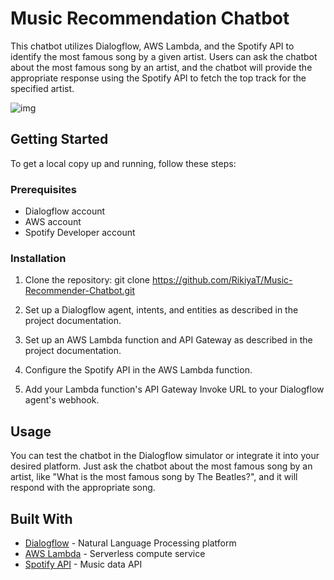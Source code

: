 # Music Recommendation Chatbot

This chatbot utilizes Dialogflow, AWS Lambda, and the Spotify API to identify the most famous song by a given artist. Users can ask the chatbot about the most famous song by an artist, and the chatbot will provide the appropriate response using the Spotify API to fetch the top track for the specified artist.

![img](./path/to/screenshot.png)

## Getting Started

To get a local copy up and running, follow these steps:

### Prerequisites

- Dialogflow account
- AWS account
- Spotify Developer account

### Installation

1. Clone the repository:
git clone https://github.com/RikiyaT/Music-Recommender-Chatbot.git


2. Set up a Dialogflow agent, intents, and entities as described in the project documentation.

3. Set up an AWS Lambda function and API Gateway as described in the project documentation.

4. Configure the Spotify API in the AWS Lambda function.

5. Add your Lambda function's API Gateway Invoke URL to your Dialogflow agent's webhook.

## Usage

You can test the chatbot in the Dialogflow simulator or integrate it into your desired platform. Just ask the chatbot about the most famous song by an artist, like "What is the most famous song by The Beatles?", and it will respond with the appropriate song.

## Built With

- [Dialogflow](https://cloud.google.com/dialogflow) - Natural Language Processing platform
- [AWS Lambda](https://aws.amazon.com/lambda) - Serverless compute service
- [Spotify API](https://developer.spotify.com/documentation/web-api) - Music data API
